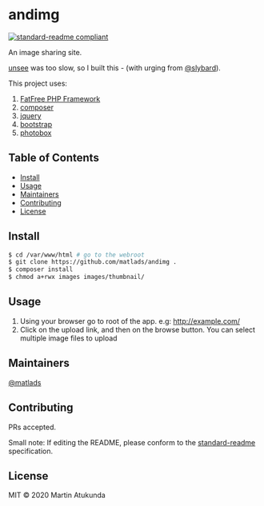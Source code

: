 # andimg

[![standard-readme compliant](https://img.shields.io/badge/standard--readme-OK-green.svg?style=flat-square)](https://github.com/RichardLitt/standard-readme)

An image sharing site.

[unsee](http://app.unsee.cc) was too slow, so I built this - (with urging from [@slybard](https://github.com/slybard)).

This project uses:

1. [FatFree PHP Framework](https://fatfreeframework.com)
2. [composer](https://getcomposer.org/)
3. [jquery](https://jquery.com)
4. [bootstrap](https://getbootstrap.com/)
5. [photobox](https://github.com/yairEO/photobox)

## Table of Contents

- [Install](#install)
- [Usage](#usage)
- [Maintainers](#maintainers)
- [Contributing](#contributing)
- [License](#license)

## Install

```sh
$ cd /var/www/html # go to the webroot
$ git clone https://github.com/matlads/andimg .
$ composer install
$ chmod a+rwx images images/thumbnail/
```

## Usage

1. Using your browser go to root of the app. e.g: http://example.com/
2. Click on the upload link, and then on the browse button. You can select multiple image files to upload

## Maintainers

[@matlads](https://github.com/matlads)

## Contributing

PRs accepted.

Small note: If editing the README, please conform to the [standard-readme](https://github.com/RichardLitt/standard-readme) specification.

## License

MIT © 2020 Martin Atukunda
